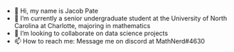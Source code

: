 - 👋 Hi, my name is Jacob Pate
- 🌱 I’m currently a senior undergraduate student at the University of North Carolina at Charlotte, majoring in mathematics
- 💞️ I’m looking to collaborate on data science projects
- 📫 How to reach me: Message me on discord at MathNerd#4630

<!---
BioMathNerd/BioMathNerd is a ✨ special ✨ repository because its `README.md` (this file) appears on your GitHub profile.
You can click the Preview link to take a look at your changes.
--->
